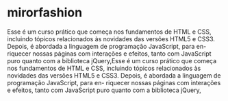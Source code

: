 # mirorfashion
 Esse é um curso prático que começa nos fundamentos de HTML e CSS, incluindo tópicos relacionados às novidades das versões HTML5 e CSS3. Depois, é abordada a linguagem de programação JavaScript, para en- riquecer nossas páginas com interações e efeitos, tanto com JavaScript puro quanto com a biblioteca jQuery,Esse é um curso prático que começa nos fundamentos de HTML e CSS, incluindo tópicos relacionados às novidades das versões HTML5 e CSS3. Depois, é abordada a linguagem de programação JavaScript, para en- riquecer nossas páginas com interações e efeitos, tanto com JavaScript puro quanto com a biblioteca jQuery,
